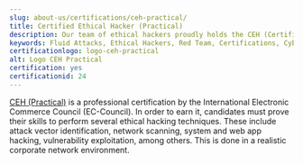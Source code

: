 ```yaml
---
slug: about-us/certifications/ceh-practical/
title: Certified Ethical Hacker (Practical)
description: Our team of ethical hackers proudly holds the CEH (Certified Ethical Hacker) (Practical)certification, among many others.
keywords: Fluid Attacks, Ethical Hackers, Red Team, Certifications, Cybersecurity, Pentesters, Whitehat Hackers, CEH Practical
certificationlogo: logo-ceh-practical
alt: Logo CEH Practical
certification: yes
certificationid: 24
---
```


[CEH (Practical)](https://www.eccouncil.org/programs/certified-ethical-hacker-ceh-practical/)
is a professional certification
by the International Electronic Commerce Council (EC-Council).
In order to earn it,
candidates must prove their skills
to perform several ethical hacking techniques.
These include attack vector identification,
network scanning,
system and web app hacking,
vulnerability exploitation,
among others.
This is done in a realistic corporate network environment.
